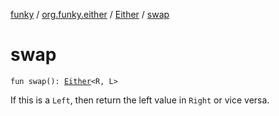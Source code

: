 [funky](../../index.md) / [org.funky.either](../index.md) / [Either](index.md) / [swap](.)

# swap

`fun swap(): `[`Either`](index.md)`<R, L>`

If this is a `Left`, then return the left value in `Right` or vice versa.

